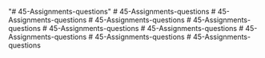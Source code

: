 "# 45-Assignments-questions" 
#   4 5 - A s s i g n m e n t s - q u e s t i o n s  
 #   4 5 - A s s i g n m e n t s - q u e s t i o n s  
 #   4 5 - A s s i g n m e n t s - q u e s t i o n s  
 #   4 5 - A s s i g n m e n t s - q u e s t i o n s  
 #   4 5 - A s s i g n m e n t s - q u e s t i o n s  
 #   4 5 - A s s i g n m e n t s - q u e s t i o n s  
 #   4 5 - A s s i g n m e n t s - q u e s t i o n s  
 #   4 5 - A s s i g n m e n t s - q u e s t i o n s  
 #   4 5 - A s s i g n m e n t s - q u e s t i o n s  
 